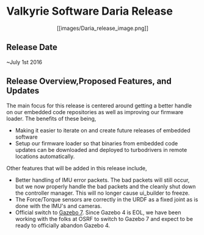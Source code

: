 # Valkyrie Software Daria Release  

<p align="center">[[images/Daria_release_image.png]]</p>  

## Release Date
~July 1st 2016

## Release Overview,Proposed Features, and Updates
The main focus for this release is centered around getting a better handle on our embedded code repositories as well as improving our firmware loader. The benefits of these being,

- Making it easier to iterate on and create future releases of embedded software
- Setup our firmware loader so that binaries from embedded code updates can be downloaded and deployed to turbodrivers in remote locations automatically.

Other features that will be added in this release include,

- Better handling of IMU error packets. The bad packets will still occur, but we now properly handle the bad packets and the cleanly shut down the controller manager. This will no longer cause ui_builder to freeze. 
- The Force/Torque sensors are correctly in the URDF as a fixed joint as is done with the IMU's and cameras.
- Official switch to [Gazebo 7](http://gazebosim.org/#collapseVersion7_1). Since Gazebo 4 is EOL, we have been working with the folks at OSRF to switch to Gazebo 7 and expect to be ready to officially abandon Gazebo 4. 

